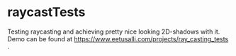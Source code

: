 # raycastTests

Testing raycasting and achieving pretty nice looking 2D-shadows with it. Demo can be found at https://www.eetusalli.com/projects/ray_casting_tests .
